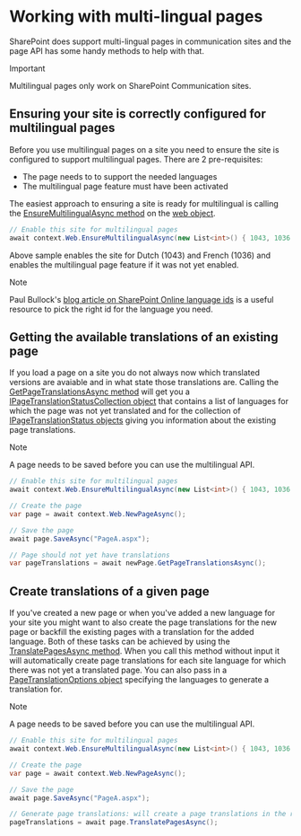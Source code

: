 # Working with multi-lingual pages

SharePoint does support multi-lingual pages in communication sites and the page API has some handy methods to help with that.

> [!Important]
> Multilingual pages only work on SharePoint Communication sites.

## Ensuring your site is correctly configured for multilingual pages

Before you use multilingual pages on a site you need to ensure the site is configured to support multilingual pages. There are 2 pre-requisites:

- The page needs to to support the needed languages
- The multilingual page feature must have been activated

The easiest approach to ensuring a site is ready for multilingual is calling the [EnsureMultilingualAsync method](https://pnp.github.io/pnpcore/api/PnP.Core.Model.SharePoint.IWeb.html#PnP_Core_Model_SharePoint_IWeb_EnsureMultilingualAsync_PnP_Core_Model_SharePoint_List_System_Int32__) on the [web object](https://pnp.github.io/pnpcore/api/PnP.Core.Model.SharePoint.IWeb.html).

```csharp
// Enable this site for multilingual pages
await context.Web.EnsureMultilingualAsync(new List<int>() { 1043, 1036 });
```

Above sample enables the site for Dutch (1043) and French (1036) and enables the multilingual page feature if it was not yet enabled.

> [!Note]
> Paul Bullock's [blog article on SharePoint Online language ids](https://capacreative.co.uk/resources/reference-sharepoint-online-languages-ids/) is a useful resource to pick the right id for the language you need.

## Getting the available translations of an existing page

If you load a page on a site you do not always now which translated versions are avaiable and in what state those translations are. Calling the [GetPageTranslationsAsync method](https://pnp.github.io/pnpcore/api/PnP.Core.Model.SharePoint.IPage.html#PnP_Core_Model_SharePoint_IPage_GetPageTranslationsAsync) will get you a [IPageTranslationStatusCollection object](https://pnp.github.io/pnpcore/api/PnP.Core.Model.SharePoint.IPageTranslationStatusCollection.html) that contains a list of languages for which the page was not yet translated and for the collection of [IPageTranslationStatus objects](https://pnp.github.io/pnpcore/api/PnP.Core.Model.SharePoint.IPageTranslationStatus.html) giving you information about the existing page translations.

> [!Note]
> A page needs to be saved before you can use the multilingual API.

```csharp
// Enable this site for multilingual pages
await context.Web.EnsureMultilingualAsync(new List<int>() { 1043, 1036 });

// Create the page
var page = await context.Web.NewPageAsync();

// Save the page
await page.SaveAsync("PageA.aspx");

// Page should not yet have translations
var pageTranslations = await newPage.GetPageTranslationsAsync();
```

## Create translations of a given page

If you've created a new page or when you've added a new language for your site you might want to also create the page translations for the new page or backfill the existing pages with a translation for the added language. Both of these tasks can be achieved by using the [TranslatePagesAsync method](https://pnp.github.io/pnpcore/api/PnP.Core.Model.SharePoint.IPage.html#collapsible-PnP_Core_Model_SharePoint_IPage_TranslatePagesAsync_PnP_Core_Model_SharePoint_PageTranslationOptions_). When you call this method without input it will automatically create page translations for each site language for which there was not yet a translated page. You can also pass in a [PageTranslationOptions object](https://pnp.github.io/pnpcore/api/PnP.Core.Model.SharePoint.PageTranslationOptions.html) specifying the languages to generate a translation for.

> [!Note]
> A page needs to be saved before you can use the multilingual API.

```csharp
// Enable this site for multilingual pages
await context.Web.EnsureMultilingualAsync(new List<int>() { 1043, 1036 });

// Create the page
var page = await context.Web.NewPageAsync();

// Save the page
await page.SaveAsync("PageA.aspx");

// Generate page translations: will create a page translations in the respective nl and fr folders
pageTranslations = await page.TranslatePagesAsync();
```
